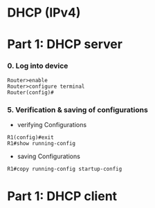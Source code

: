 # DHCP (IPv4)
# Part 1: DHCP server
### 0. Log into device 
~~~~
Router>enable    
Router>configure terminal    
Router(config)#
~~~~

### 5. Verification & saving of configurations
* verifying Configurations
~~~~
R1(config)#exit
R1#show running-config
~~~~
* saving Configurations
~~~~
R1#copy running-config startup-config
~~~~
# Part 1: DHCP client
